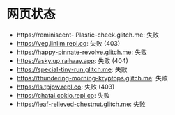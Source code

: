 # 网页状态
- https://reminiscent- Plastic-cheek.glitch.me: 失败
- https://veg.linlim.repl.co: 失败 (403)
- https://happy-pinnate-revolve.glitch.me: 失败
- https://asky.up.railway.app: 失败 (404)
- https://special-tiny-run.glitch.me: 失败
- https://thundering-morning-kryptops.glitch.me: 失败
- https://ls.tpjow.repl.co: 失败 (403)
- https://chatai.cokio.repl.co: 失败
- https://leaf-relieved-chestnut.glitch.me: 失败
